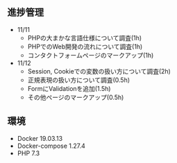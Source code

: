 ## 進捗管理
- 11/11
  - PHPの大まかな言語仕様について調査(1h)
  - PHPでのWeb開発の流れについて調査(1h)
  - コンタクトフォームページのマークアップ(1h)
- 11/12
  - Session, Cookieでの変数の扱い方について調査(2h)
  - 正規表現の扱い方について調査(0.5h)
  - FormにValidationを追加(1.5h)
  - その他ページのマークアップ(0.5h)
## 環境
- Docker 19.03.13
- Docker-compose 1.27.4
- PHP 7.3
